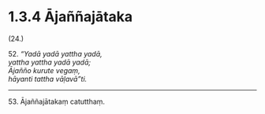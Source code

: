 # 1.3.4 Ājaññajātaka

(24.)

52\. _“Yadā yadā yattha yadā,_  
_yattha yattha yadā yadā;_  
_Ājañño kurute vegaṃ,_  
_hāyanti tattha vāḷavā”ti._  

---

53\. Ājaññajātakaṃ catutthaṃ.
